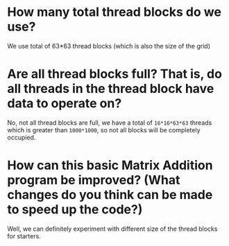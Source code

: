 # How many total thread blocks do we use?

We use total of 63*63 thread blocks (which is also the size of the grid)

# Are all thread blocks full? That is, do all threads in the thread block have data to operate on?

No, not all thread blocks are full, we have a total of ```16*16*63*63``` threads which is greater than ```1000*1000```, so not all blocks will be completely occupied.

# How can this basic Matrix Addition program be improved? (What changes do you think can be made to speed up the code?)

Well, we can definitely experiment with different size of the thread blocks for starters.